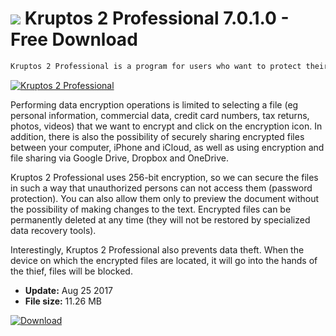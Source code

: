 # ![](https://cdn.softexe.net/static/icon/5/kruptos-2-professional-10871.png) Kruptos 2 Professional 7.0.1.0 - Free Download

```sh
Kruptos 2 Professional is a program for users who want to protect their files. It does not require specialized knowledge and is very easy to use.
```
[![Kruptos 2 Professional](https:https://tse4.explicit.bing.net/th?id=OIP.wAxTFAZ_V5ih3LSh1M5PqAHaFA&pid=Api)](https://softexe.net/win/security-privacy/encryption/kruptos-2-professional:pRhgp.html)

Performing data encryption operations is limited to selecting a file (eg personal information, commercial data, credit card numbers, tax returns, photos, videos) that we want to encrypt and click on the encryption icon. In addition, there is also the possibility of securely sharing encrypted files between your computer, iPhone and iCloud, as well as using encryption and file sharing via Google Drive, Dropbox and OneDrive.
 
 Kruptos 2 Professional uses 256-bit encryption, so we can secure the files in such a way that unauthorized persons can not access them (password protection). You can also allow them only to preview the document without the possibility of making changes to the text. Encrypted files can be permanently deleted at any time (they will not be restored by specialized data recovery tools).
 
 Interestingly, Kruptos 2 Professional also prevents data theft. When the device on which the encrypted files are located, it will go into the hands of the thief, files will be blocked.


- **Update:** Aug 25 2017
- **File size:** 11.26 MB

[![Download](https://cdn.softexe.net/static/img/download.png)](https://softexe.net/win/security-privacy/encryption/kruptos-2-professional:pRhgp.html)

